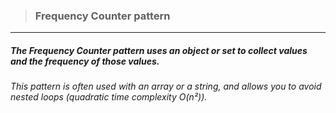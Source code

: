 > ### Frequency Counter pattern

------------

##### The Frequency Counter pattern uses an object or set to collect values and the frequency of those values.

###### This pattern is often used with an array or a string, and allows you to avoid nested loops (quadratic time complexity O(n²)).